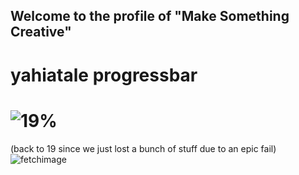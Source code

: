 ## Welcome to the profile of "Make Something Creative"
# yahiatale progressbar
# ![19%](https://progress-bar.dev/19)
(back to 19 since we just lost a bunch of stuff due to an epic fail)
![fetchimage](https://github.com/Make-Something-Creative/.github/assets/104655906/59a2da80-7b2f-48cb-816d-c7b88a37ba7f)
